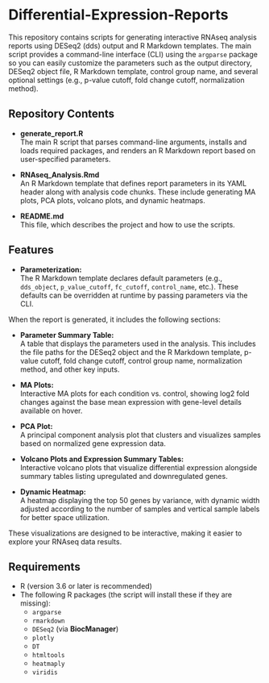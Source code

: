# Differential-Expression-Reports
This repository contains scripts for generating interactive RNAseq analysis reports using DESeq2 (dds) output and R Markdown templates. The main script provides a command-line interface (CLI) using the `argparse` package so you can easily customize the parameters such as the output directory, DESeq2 object file, R Markdown template, control group name, and several optional settings (e.g., p-value cutoff, fold change cutoff, normalization method).

## Repository Contents
- **generate_report.R**  
  The main R script that parses command-line arguments, installs and loads required packages, and renders an R Markdown report based on user-specified parameters.

- **RNAseq_Analysis.Rmd**  
  An R Markdown template that defines report parameters in its YAML header along with analysis code chunks. These include generating MA plots, PCA plots, volcano plots, and dynamic heatmaps.

- **README.md**  
  This file, which describes the project and how to use the scripts.

## Features
- **Parameterization:**  
  The R Markdown template declares default parameters (e.g., `dds_object`, `p_value_cutoff`, `fc_cutoff`, `control_name`, etc.). These defaults can be overridden at runtime by passing parameters via the CLI.

When the report is generated, it includes the following sections:

- **Parameter Summary Table:**  
  A table that displays the parameters used in the analysis. This includes the file paths for the DESeq2 object and the R Markdown template, p-value cutoff, fold change cutoff, control group name, normalization method, and other key inputs.

- **MA Plots:**  
  Interactive MA plots for each condition vs. control, showing log2 fold changes against the base mean expression with gene-level details available on hover.

- **PCA Plot:**  
  A principal component analysis plot that clusters and visualizes samples based on normalized gene expression data.

- **Volcano Plots and Expression Summary Tables:**  
  Interactive volcano plots that visualize differential expression alongside summary tables listing upregulated and downregulated genes.

- **Dynamic Heatmap:**  
  A heatmap displaying the top 50 genes by variance, with dynamic width adjusted according to the number of samples and vertical sample labels for better space utilization.

These visualizations are designed to be interactive, making it easier to explore your RNAseq data results.

## Requirements
- R (version 3.6 or later is recommended)
- The following R packages (the script will install these if they are missing):
  - `argparse`
  - `rmarkdown`
  - `DESeq2` (via **BiocManager**)
  - `plotly`
  - `DT`
  - `htmltools`
  - `heatmaply`
  - `viridis`

